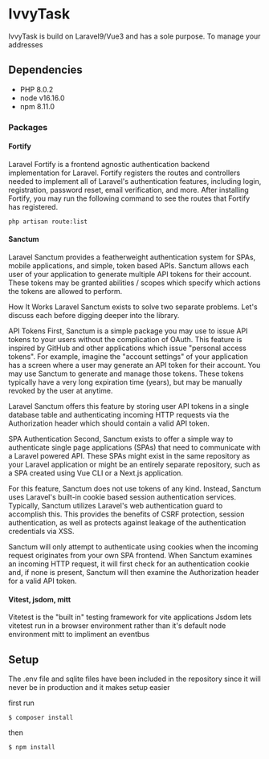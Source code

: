 # IvvyTask #

IvvyTask is build on Laravel9/Vue3 and has a sole purpose. To manage your addresses

## Dependencies ##

* PHP 8.0.2
* node v16.16.0
* npm 8.11.0

### Packages ###

#### Fortify ####
Laravel Fortify is a frontend agnostic authentication backend implementation for Laravel. Fortify registers the routes and controllers needed to implement all of Laravel's authentication features, including login, registration, password reset, email verification, and more. After installing Fortify, you may run the following command to see the routes that Fortify has registered.
```
php artisan route:list
```


#### Sanctum ###
Laravel Sanctum provides a featherweight authentication system for SPAs, mobile applications, and simple, token based APIs. Sanctum allows each user of your application to generate multiple API tokens for their account. These tokens may be granted abilities / scopes which specify which actions the tokens are allowed to perform.

How It Works
Laravel Sanctum exists to solve two separate problems. Let's discuss each before digging deeper into the library.

API Tokens
First, Sanctum is a simple package you may use to issue API tokens to your users without the complication of OAuth. This feature is inspired by GitHub and other applications which issue "personal access tokens". For example, imagine the "account settings" of your application has a screen where a user may generate an API token for their account. You may use Sanctum to generate and manage those tokens. These tokens typically have a very long expiration time (years), but may be manually revoked by the user at anytime.

Laravel Sanctum offers this feature by storing user API tokens in a single database table and authenticating incoming HTTP requests via the Authorization header which should contain a valid API token.

SPA Authentication
Second, Sanctum exists to offer a simple way to authenticate single page applications (SPAs) that need to communicate with a Laravel powered API. These SPAs might exist in the same repository as your Laravel application or might be an entirely separate repository, such as a SPA created using Vue CLI or a Next.js application.

For this feature, Sanctum does not use tokens of any kind. Instead, Sanctum uses Laravel's built-in cookie based session authentication services. Typically, Sanctum utilizes Laravel's web authentication guard to accomplish this. This provides the benefits of CSRF protection, session authentication, as well as protects against leakage of the authentication credentials via XSS.

Sanctum will only attempt to authenticate using cookies when the incoming request originates from your own SPA frontend. When Sanctum examines an incoming HTTP request, it will first check for an authentication cookie and, if none is present, Sanctum will then examine the Authorization header for a valid API token.

#### Vitest, jsdom, mitt ####

Vitetest is the "built in" testing framework for vite applications
Jsdom lets vitetest run in a browser environment rather than it's default node environment
mitt to impliment an eventbus

## Setup ##

The .env file and sqlite files have been included in the repository since it will never be in production and it makes setup easier

first run
```
$ composer install
```
then
```
$ npm install
```

## 